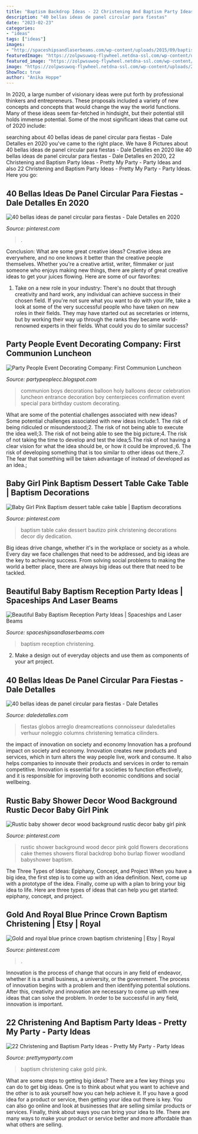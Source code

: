 ```yaml
---
title: "Baptism Backdrop Ideas - 22 Christening And Baptism Party Ideas"
description: "40 bellas ideas de panel circular para fiestas"
date: "2023-02-23"
categories:
- "ideas"
tags: ["ideas"]
images:
- "http://spaceshipsandlaserbeams.com/wp-content/uploads/2015/09/baptism-reception-party-ideas.jpg"
featuredImage: "https://zolpwsuwoq-flywheel.netdna-ssl.com/wp-content/uploads/2019/01/pink-gold-baptism-cake.jpg"
featured_image: "https://zolpwsuwoq-flywheel.netdna-ssl.com/wp-content/uploads/2019/01/pink-gold-baptism-cake.jpg"
image: "https://zolpwsuwoq-flywheel.netdna-ssl.com/wp-content/uploads/2019/01/pink-gold-baptism-cake.jpg"
ShowToc: true
author: "Anika Hoppe"
---
```



In 2020, a large number of visionary ideas were put forth by professional thinkers and entrepreneurs. These proposals included a variety of new concepts and concepts that would change the way the world functions. Many of these ideas seem far-fetched in hindsight, but their potential still holds immense potential. Some of the most significant ideas that came out of 2020 include: 

	

		
searching about 40 bellas ideas de panel circular para fiestas - Dale Detalles en 2020 you've came to the right place. We have 8 Pictures about 40 bellas ideas de panel circular para fiestas - Dale Detalles en 2020 like 40 bellas ideas de panel circular para fiestas - Dale Detalles en 2020, 22 Christening and Baptism Party Ideas - Pretty My Party - Party Ideas and also 22 Christening and Baptism Party Ideas - Pretty My Party - Party Ideas. Here you go:
		
    
## 40 Bellas Ideas De Panel Circular Para Fiestas - Dale Detalles En 2020

<img loading=lazy src="https://i.pinimg.com/736x/cc/9b/11/cc9b112a4b9b7074161a54016f35d3d1.jpg" onerror="this.onerror=null;this.src='https://tse3.mm.bing.net/th?id=OIP.1WZ96fQ7S_K5ZfT_DNmgZgHaIe&amp;pid=15.1';" alt="40 bellas ideas de panel circular para fiestas - Dale Detalles en 2020">

_Source: pinterest.com_

>. 

	

Conclusion: What are some great creative ideas?
Creative ideas are everywhere, and no one knows it better than the creative people themselves. Whether you're a creative artist, writer, filmmaker or just someone who enjoys making new things, there are plenty of great creative ideas to get your juices flowing. Here are some of our favorites: 
1. Take on a new role in your industry: There's no doubt that through creativity and hard work, any individual can achieve success in their chosen field. If you're not sure what you want to do with your life, take a look at some of the very successful people who have taken on new roles in their fields. They may have started out as secretaries or interns, but by working their way up through the ranks they became world-renowned experts in their fields. What could you do to similar success? 


    
## Party People Event Decorating Company: First Communion Luncheon

<img loading=lazy src="https://1.bp.blogspot.com/-EyMsffGE5dc/TcbaUK9UwXI/AAAAAAAAB74/tUqVN5x5H5M/s1600/Eaglebrook%2BBoys%2Bcommunion%2BHall%2Bcurls%2Bon%2B5%2Bstaggered%2Btop%2Bdouble%2Bstuff.JPG" onerror="this.onerror=null;this.src='https://tse1.mm.bing.net/th?id=OIP.acne7fk0sB0srB4pUUpvqwHaGx&amp;pid=15.1';" alt="Party People Event Decorating Company: First Communion Luncheon">

_Source: partypeoplecc.blogspot.com_

>communion boys decorations balloon holy balloons decor celebration luncheon entrance decoration boy centerpieces confirmation event special para birthday custom decorating. 

	

What are some of the potential challenges associated with new ideas?
Some potential challenges associated with new ideas include:1. The risk of being ridiculed or misunderstood;2. The risk of not being able to execute the idea well;3. The risk of not being able to see the big picture;4. The risk of not taking the time to develop and test the idea;5.The risk of not having a clear vision for what the idea should be, or how it could be improved.;6. The risk of developing something that is too similar to other ideas out there.;7. The fear that something will be taken advantage of instead of developed as an idea.;
    
## Baby Girl Pink Baptism Dessert Table Cake Table | Baptism Decorations

<img loading=lazy src="https://i.pinimg.com/originals/af/29/fa/af29faff3b4a300886bad6aa237668fd.jpg" onerror="this.onerror=null;this.src='https://tse1.mm.bing.net/th?id=OIP.x8fYvBt3pIAJ8cRtVv-4tgHaJ4&amp;pid=15.1';" alt="Baby Girl Pink Baptism dessert table cake table | Baptism decorations">

_Source: pinterest.com_

>baptism table cake dessert bautizo pink christening decorations decor diy dedication. 

	

Big ideas drive change, whether it's in the workplace or society as a whole. Every day we face challenges that need to be addressed, and big ideas are the key to achieving success. From solving social problems to making the world a better place, there are always big ideas out there that need to be tackled.

    
## Beautiful Baby Baptism Reception Party Ideas | Spaceships And Laser Beams

<img loading=lazy src="http://spaceshipsandlaserbeams.com/wp-content/uploads/2015/09/baptism-reception-party-ideas.jpg" onerror="this.onerror=null;this.src='https://tse3.mm.bing.net/th?id=OIP.xwtw-USz_tbDyAXzqhN6JAHaLH&amp;pid=15.1';" alt="Beautiful Baby Baptism Reception Party Ideas | Spaceships and Laser Beams">

_Source: spaceshipsandlaserbeams.com_

>baptism reception christening. 

	

2. Make a design out of everyday objects and use them as components of your art project.

    
## 40 Bellas Ideas De Panel Circular Para Fiestas - Dale Detalles

<img loading=lazy src="https://i0.wp.com/www.daledetalles.com/wp-content/uploads/2020/03/panel-circular-para-fiestas17.jpg?resize=550%2C586&amp;ssl=1" onerror="this.onerror=null;this.src='https://tse2.mm.bing.net/th?id=OIP.TkSeaTYDl9a1JUPnO1sZHwHaH5&amp;pid=15.1';" alt="40 bellas ideas de panel circular para fiestas - Dale Detalles">

_Source: daledetalles.com_

>fiestas globos arreglo dreamcreations connoisseur daledetalles verhuur noleggio columns christening tematica cilinders. 

	

the impact of innovation on society and economy
Innovation has a profound impact on society and economy. Innovation creates new products and services, which in turn alters the way people live, work and consume. It also helps companies to innovate their products and services in order to remain competitive. Innovation is essential for a societies to function effectively, and it is responsible for improving both economic conditions and social wellbeing.

    
## Rustic Baby Shower Decor Wood Background Rustic Decor Baby Girl Pink

<img loading=lazy src="https://i.pinimg.com/originals/97/5c/bd/975cbd79628c3808e0d282e9eec05c7f.jpg" onerror="this.onerror=null;this.src='https://tse4.mm.bing.net/th?id=OIP.wYbDJzWLmDtvfV9NE_kQrQHaJ4&amp;pid=15.1';" alt="Rustic baby shower decor wood background rustic decor baby girl pink">

_Source: pinterest.com_

>rustic shower background wood decor pink gold flowers decorations cake themes showers floral backdrop boho burlap flower woodland babyshower baptism. 

	

The Three Types of Ideas: Epiphany, Concept, and Project
When you have a big idea, the first step is to come up with an idea definition. Next, come up with a prototype of the idea. Finally, come up with a plan to bring your big idea to life. Here are three types of ideas that can help you get started: epiphany, concept, and project.

    
## Gold And Royal Blue Prince Crown Baptism Christening | Etsy | Royal

<img loading=lazy src="https://i.pinimg.com/736x/c7/79/14/c77914f48772acdaa7d65952648ed072.jpg" onerror="this.onerror=null;this.src='https://tse1.mm.bing.net/th?id=OIP.lN8KS2Ra8JYAyqDfT5ZY8wHaIf&amp;pid=15.1';" alt="Gold and royal blue prince crown baptism christening | Etsy | Royal">

_Source: pinterest.com_

>. 

	

Innovation is the process of change that occurs in any field of endeavor, whether it is a small business, a university, or the government. The process of innovation begins with a problem and then identifying potential solutions. After this, creativity and innovation are necessary to come up with new ideas that can solve the problem. In order to be successful in any field, innovation is important.

    
## 22 Christening And Baptism Party Ideas - Pretty My Party - Party Ideas

<img loading=lazy src="https://zolpwsuwoq-flywheel.netdna-ssl.com/wp-content/uploads/2019/01/pink-gold-baptism-cake.jpg" onerror="this.onerror=null;this.src='https://tse3.mm.bing.net/th?id=OIP.7BakJeBPtEVw7AsSVOtEYgHaKo&amp;pid=15.1';" alt="22 Christening and Baptism Party Ideas - Pretty My Party - Party Ideas">

_Source: prettymyparty.com_

>baptism christening cake gold pink. 

	

What are some steps to getting big ideas?
There are a few key things you can do to get big ideas. One is to think about what you want to achieve and the other is to ask yourself how you can help achieve it. If you have a good idea for a product or service, then getting your idea out there is key. You can also go online and look at businesses that are selling similar products or services. Finally, think about ways you can bring your idea to life. There are many ways to make your product or service better and more affordable than what others are selling.

